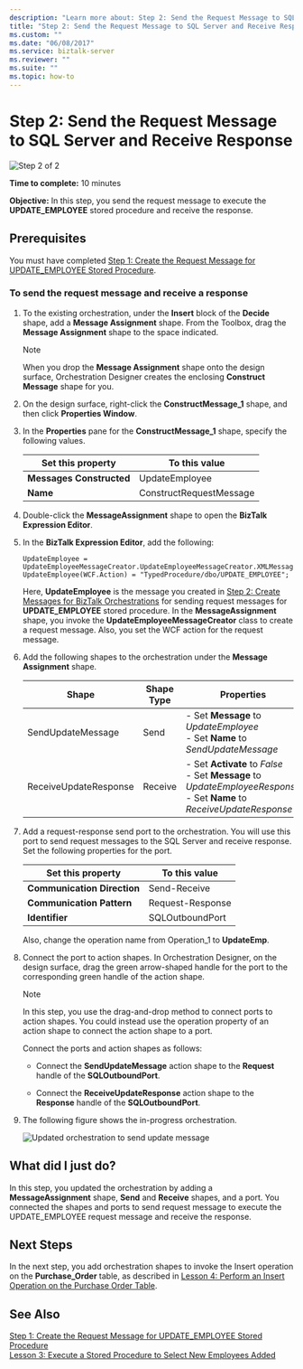 ```yaml
---
description: "Learn more about: Step 2: Send the Request Message to SQL Server and Receive Response"
title: "Step 2: Send the Request Message to SQL Server and Receive Response"
ms.custom: ""
ms.date: "06/08/2017"
ms.service: biztalk-server
ms.reviewer: ""
ms.suite: ""
ms.topic: how-to
---
```

# Step 2: Send the Request Message to SQL Server and Receive Response
![Step 2 of 2](../../adapters-and-accelerators/adapter-sql/media/step-2of2.gif "Step_2of2")  
  
 **Time to complete:** 10 minutes  
  
 **Objective:** In this step, you send the request message to execute the **UPDATE_EMPLOYEE** stored procedure and receive the response.  
  
## Prerequisites  
 You must have completed [Step 1: Create the Request Message for UPDATE_EMPLOYEE Stored Procedure](../../adapters-and-accelerators/adapter-sql/step-1-create-the-request-message-for-update-employee-stored-procedure.md).  
  
### To send the request message and receive a response  
  
1.  To the existing orchestration, under the **Insert** block of the **Decide** shape, add a **Message Assignment** shape. From the Toolbox, drag the **Message Assignment** shape to the space indicated.  
  
    > [!NOTE]
    >  When you drop the **Message Assignment** shape onto the design surface, Orchestration Designer creates the enclosing **Construct Message** shape for you.  
  
2.  On the design surface, right-click the **ConstructMessage_1** shape, and then click **Properties Window**.  
  
3.  In the **Properties** pane for the **ConstructMessage_1** shape, specify the following values.  
  
    |Set this property|To this value|  
    |-----------------------|-------------------|  
    |**Messages Constructed**|UpdateEmployee|  
    |**Name**|ConstructRequestMessage|  
  
4.  Double-click the **MessageAssignment** shape to open the **BizTalk Expression Editor**.  
  
5.  In the **BizTalk Expression Editor**, add the following:  
  
    ```  
    UpdateEmployee = UpdateEmployeeMessageCreator.UpdateEmployeeMessageCreator.XMLMessageCreator();  
    UpdateEmployee(WCF.Action) = "TypedProcedure/dbo/UPDATE_EMPLOYEE";  
    ```  
  
     Here, **UpdateEmployee** is the message you created in [Step 2: Create Messages for BizTalk Orchestrations](../../adapters-and-accelerators/adapter-sql/step-2-create-messages-for-biztalk-orchestrations.md) for sending request messages for **UPDATE_EMPLOYEE** stored procedure. In the **MessageAssignment** shape, you invoke the **UpdateEmployeeMessageCreator** class to create a request message. Also, you set the WCF action for the request message.  
  
6.  Add the following shapes to the orchestration under the **Message Assignment** shape.  
  
    |Shape|Shape Type|Properties|  
    |-----------|----------------|----------------|  
    |SendUpdateMessage|Send|-   Set **Message** to *UpdateEmployee*<br />-   Set **Name** to *SendUpdateMessage*|  
    |ReceiveUpdateResponse|Receive|-   Set **Activate** to *False*<br />-   Set **Message** to *UpdateEmployeeResponse*<br />-   Set **Name** to *ReceiveUpdateResponse*|  
  
7.  Add a request-response send port to the orchestration. You will use this port to send request messages to the SQL Server and receive response. Set the following properties for the port.  
  
    |Set this property|To this value|  
    |-----------------------|-------------------|  
    |**Communication Direction**|Send-Receive|  
    |**Communication Pattern**|Request-Response|  
    |**Identifier**|SQLOutboundPort|  
  
     Also, change the operation name from Operation_1 to **UpdateEmp**.  
  
8.  Connect the port to action shapes. In Orchestration Designer, on the design surface, drag the green arrow-shaped handle for the port to the corresponding green handle of the action shape.  
  
    > [!NOTE]
    >  In this step, you use the drag-and-drop method to connect ports to action shapes. You could instead use the operation property of an action shape to connect the action shape to a port.  
  
     Connect the ports and action shapes as follows:  
  
    -   Connect the **SendUpdateMessage** action shape to the **Request** handle of the **SQLOutboundPort**.  
  
    -   Connect the **ReceiveUpdateResponse** action shape to the **Response** handle of the **SQLOutboundPort**.  
  
9. The following figure shows the in-progress orchestration.  
  
     ![Updated orchestration to send update message](../../adapters-and-accelerators/adapter-sql/media/sql-adap-tut-04-update-msg-orch.gif "sql_adap_tut_04_update_msg_orch")  
  
## What did I just do?  
 In this step, you updated the orchestration by adding a **MessageAssignment** shape, **Send** and **Receive** shapes, and a port. You connected the shapes and ports to send request message to execute the UPDATE_EMPLOYEE request message and receive the response.  
  
## Next Steps  
 In the next step, you add orchestration shapes to invoke the Insert operation on the **Purchase_Order** table, as described in [Lesson 4: Perform an Insert Operation on the Purchase Order Table](../../adapters-and-accelerators/adapter-sql/lesson-4-perform-an-insert-operation-on-the-purchase-order-table.md).  
  
## See Also  
 [Step 1: Create the Request Message for UPDATE_EMPLOYEE Stored Procedure](../../adapters-and-accelerators/adapter-sql/step-1-create-the-request-message-for-update-employee-stored-procedure.md)   
 [Lesson 3: Execute a Stored Procedure to Select New Employees Added](../../adapters-and-accelerators/adapter-sql/lesson-3-execute-a-stored-procedure-to-select-new-employees-added.md)
